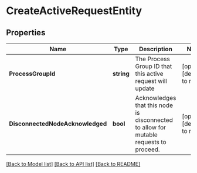 # CreateActiveRequestEntity

## Properties
Name | Type | Description | Notes
------------ | ------------- | ------------- | -------------
**ProcessGroupId** | **string** | The Process Group ID that this active request will update | [optional] [default to null]
**DisconnectedNodeAcknowledged** | **bool** | Acknowledges that this node is disconnected to allow for mutable requests to proceed. | [optional] [default to null]

[[Back to Model list]](../README.md#documentation-for-models) [[Back to API list]](../README.md#documentation-for-api-endpoints) [[Back to README]](../README.md)


